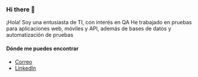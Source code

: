 ### Hi there 👋

<!--
**LilaPerez04/LilaPerez04** is a ✨ _special_ ✨ repository because its `README.md` (this file) appears on your GitHub profile. -->


¡Hola! 
Soy una entusiasta de TI, con interés en QA
He trabajado en pruebas para aplicaciones web, móviles y API, además de bases de datos y automatización de pruebas

#### Dónde me puedes encontrar

- [Correo](liliana.perezh.05@gmail.com)
- [LinkedIn](https://www.linkedin.com/in/LilianaPH)
